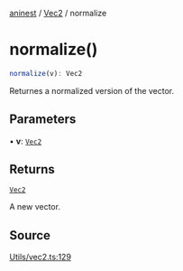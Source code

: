 [aninest](../../index.md) / [Vec2](../index.md) / normalize

# normalize()

```ts
normalize(v): Vec2
```

Returnes a normalized version of the vector.

## Parameters

• **v**: [`Vec2`](../type-aliases/Vec2.md)

## Returns

[`Vec2`](../type-aliases/Vec2.md)

A new vector.

## Source

[Utils/vec2.ts:129](https://github.com/zphrs/aninest/blob/18d4239/src/Utils/vec2.ts#L129)
